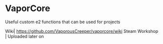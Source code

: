 # VaporCore 
Useful custom e2 functions that can be used for projects

Wiki| https://github.com/VaporousCreeper/vaporcore/wiki
Steam Workshop | Uploaded later on
